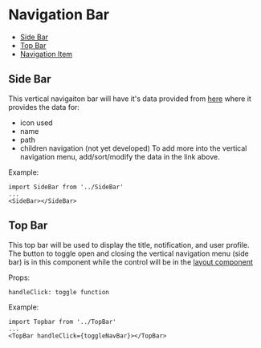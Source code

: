 # Navigation Bar
- [Side Bar](#side-bar)
- [Top Bar](#top-bar)
- [Navigation Item](./navigation_item/)

## Side Bar
This vertical navigaiton bar will have it's data provided from [here](../../router/List.js) where it provides the data for:
- icon used
- name
- path
- children navigation (not yet developed)
To add more into the vertical navigation menu, add/sort/modify the data in the link above.

Example:
```
import SideBar from '../SideBar'
...
<SideBar></SideBar>
```

## Top Bar
This top bar will be used to display the title, notification, and user profile. The button to toggle open and closing the vertical navigation menu (side bar) is in this component while the control will be in the [layout component](../../layout/)

Props:
```
handleClick: toggle function
```

Example: 
```
import Topbar from '../TopBar'
...
<TopBar handleClick={toggleNavBar}></TopBar>
```